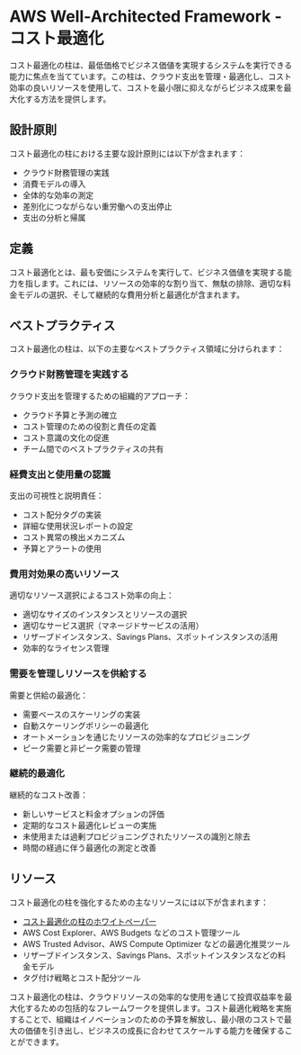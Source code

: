 # AWS Well-Architected Framework - コスト最適化

コスト最適化の柱は、最低価格でビジネス価値を実現するシステムを実行できる能力に焦点を当てています。この柱は、クラウド支出を管理・最適化し、コスト効率の良いリソースを使用して、コストを最小限に抑えながらビジネス成果を最大化する方法を提供します。

## 設計原則

コスト最適化の柱における主要な設計原則には以下が含まれます：

- クラウド財務管理の実践
- 消費モデルの導入
- 全体的な効率の測定
- 差別化につながらない重労働への支出停止
- 支出の分析と帰属

## 定義

コスト最適化とは、最も安価にシステムを実行して、ビジネス価値を実現する能力を指します。これには、リソースの効率的な割り当て、無駄の排除、適切な料金モデルの選択、そして継続的な費用分析と最適化が含まれます。

## ベストプラクティス

コスト最適化の柱は、以下の主要なベストプラクティス領域に分けられます：

### クラウド財務管理を実践する

クラウド支出を管理するための組織的アプローチ：

- クラウド予算と予測の確立
- コスト管理のための役割と責任の定義
- コスト意識の文化の促進
- チーム間でのベストプラクティスの共有

### 経費支出と使用量の認識

支出の可視性と説明責任：

- コスト配分タグの実装
- 詳細な使用状況レポートの設定
- コスト異常の検出メカニズム
- 予算とアラートの使用

### 費用対効果の高いリソース

適切なリソース選択によるコスト効率の向上：

- 適切なサイズのインスタンスとリソースの選択
- 適切なサービス選択（マネージドサービスの活用）
- リザーブドインスタンス、Savings Plans、スポットインスタンスの活用
- 効率的なライセンス管理

### 需要を管理しリソースを供給する

需要と供給の最適化：

- 需要ベースのスケーリングの実装
- 自動スケーリングポリシーの最適化
- オートメーションを通じたリソースの効率的なプロビジョニング
- ピーク需要と非ピーク需要の管理

### 継続的最適化

継続的なコスト改善：

- 新しいサービスと料金オプションの評価
- 定期的なコスト最適化レビューの実施
- 未使用または過剰プロビジョニングされたリソースの識別と除去
- 時間の経過に伴う最適化の測定と改善

## リソース

コスト最適化の柱を強化するための主なリソースには以下が含まれます：

- [コスト最適化の柱のホワイトペーパー](https://docs.aws.amazon.com/wellarchitected/latest/cost-optimization-pillar/welcome.html)
- AWS Cost Explorer、AWS Budgets などのコスト管理ツール
- AWS Trusted Advisor、AWS Compute Optimizer などの最適化推奨ツール
- リザーブドインスタンス、Savings Plans、スポットインスタンスなどの料金モデル
- タグ付け戦略とコスト配分ツール

コスト最適化の柱は、クラウドリソースの効率的な使用を通じて投資収益率を最大化するための包括的なフレームワークを提供します。コスト最適化戦略を実施することで、組織はイノベーションのための予算を解放し、最小限のコストで最大の価値を引き出し、ビジネスの成長に合わせてスケールする能力を確保することができます。